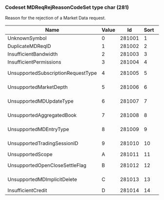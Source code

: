 ### Codeset MDReqRejReasonCodeSet type char (281)

Reason for the rejection of a Market Data request.

| Name                               | Value | Id     | Sort | Synopsis                            |
|------------------------------------|-------|--------|------|-------------------------------------|
| UnknownSymbol                      | 0     | 281001 | 1    | Unknown symbol                      |
| DuplicateMDReqID                   | 1     | 281002 | 2    | Duplicate MDReqID                   |
| InsufficientBandwidth              | 2     | 281003 | 3    | Insufficient Bandwidth              |
| InsufficientPermissions            | 3     | 281004 | 4    | Insufficient Permissions            |
| UnsupportedSubscriptionRequestType | 4     | 281005 | 5    | Unsupported SubscriptionRequestType |
| UnsupportedMarketDepth             | 5     | 281006 | 6    | Unsupported MarketDepth             |
| UnsupportedMDUpdateType            | 6     | 281007 | 7    | Unsupported MDUpdateType            |
| UnsupportedAggregatedBook          | 7     | 281008 | 8    | Unsupported AggregatedBook          |
| UnsupportedMDEntryType             | 8     | 281009 | 9    | Unsupported MDEntryType             |
| UnsupportedTradingSessionID        | 9     | 281010 | 10   | Unsupported TradingSessionID        |
| UnsupportedScope                   | A     | 281011 | 11   | Unsupported Scope                   |
| UnsupportedOpenCloseSettleFlag     | B     | 281012 | 12   | Unsupported OpenCloseSettleFlag     |
| UnsupportedMDImplicitDelete        | C     | 281013 | 13   | Unsupported MDImplicitDelete        |
| InsufficientCredit                 | D     | 281014 | 14   | Insufficient credit                 |

